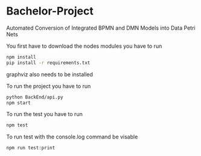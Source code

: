 # Bachelor-Project

Automated Conversion of Integrated BPMN and DMN Models into Data Petri Nets

You first have to download the nodes modules you have to run

```bash
npm install
pip install -r requirements.txt

```
graphviz also needs to be installed 

To run the project you have to run

```bash
python BackEnd/api.py
npm start
```


To run the test you have to run
```bash
npm test
```

To run test with the console.log command be visable 
```bash
npm run test:print
```